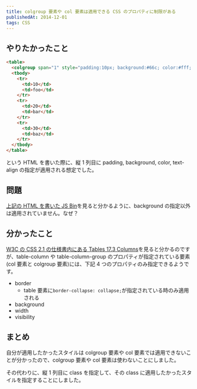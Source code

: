 ```yaml
---
title: colgroup 要素や col 要素は適用できる CSS のプロパティに制限がある
publishedAt: 2014-12-01
tags: CSS
---
```


## やりたかったこと

```html
<table>
  <colgroup span="1" style="padding:10px; background:#66c; color:#fff; text-align: center;" />
  <tbody>
    <tr>
      <td>10</td>
      <td>foo</td>
    </tr>
    <tr>
      <td>20</td>
      <td>bar</td>
    </tr>
    <tr>
      <td>30</td>
      <td>baz</td>
    </tr>
  </tbody>
</table>
```

という HTML を書いた際に、縦 1 列目に padding, background, color, text-align の指定が適用される想定でした。

## 問題

[上記の HTML を書いた JS Bin](http://jsbin.com/xaleva/4/edit?html,output)を見ると分かるように、background の指定以外は適用されていません。なぜ？

## 分かったこと

[W3C の CSS 2.1 の仕様書内にある Tables 17.3 Columns](http://www.w3.org/TR/CSS21/tables.html#columns)を見ると分かるのですが、table-column や table-column-group のプロパティが指定されている要素(col 要素と colgroup 要素)には、下記 4 つのプロパティのみ指定できるようです。

- border
  - table 要素に`border-collapse: collapse;`が指定されている時のみ適用される
- background
- width
- visibility

## まとめ

自分が適用したかったスタイルは colgroup 要素や col 要素では適用できないことが分かったので、colgroup 要素や col 要素は使わないことにしました。

その代わりに、縦 1 列目に class を指定して、その class に適用したかったスタイルを指定することにしました。
